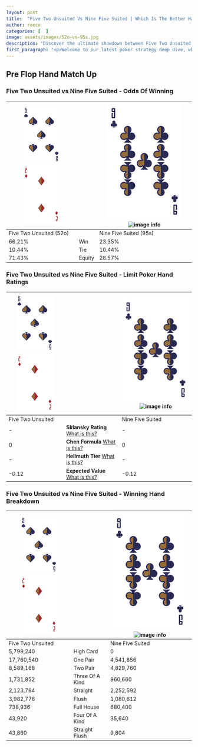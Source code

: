 ```yaml
---
layout: post
title:  "Five Two Unsuited Vs Nine Five Suited | Which Is The Better Hand In Poker? A Complete Guide"
author: reece
categories: [  ]
image: assets/images/52o-vs-95s.jpg
description: "Discover the ultimate showdown between Five Two Unsuited and Nine Five Suited in poker! Uncover the odds, strategies, and scenarios where one hand triumphs over the other. Get ready to up your poker game with this thrilling analysis."
first_paragraph: "<p>Welcome to our latest poker strategy deep dive, where we're pitting two distinct hands against each other in a high-stakes showdown: Five Two Unsuited vs Nine Five Suited.</p><p>In the dynamic world of poker, every decision counts, and knowing which hand holds the upper hand is key to your success at the table.</p><p>In this article, we'll dissect these two hands, explore the scenarios where one dominates the other, and equip you with the knowledge to make strategic choices that can tip the odds in your favor.</p><p>Get ready to unravel the intriguing dynamics of these poker hands and elevate your game to new heights.</p>"
---
```




[comment]: # (sp0)

## Pre Flop Hand Match Up

<div class="table hand-ratings" markdown="1"> 



### Five Two Unsuited vs Nine Five Suited - Odds Of Winning


    
| ![image info](assets/images/hand1/5.png) ![image info](assets/images/hand1/2o.png) |  | ![image info](assets/images/hand2/9.png) ![image info](assets/images/hand2/5s.png) |
| -------- | -------- | -------- |
| Five Two Unsuited (52o) |  | Nine Five Suited (95s) |
| 66.21% | Win | 23.35% |
| 10.44% | Tie | 10.44% |
| 71.43% | Equity | 28.57% |




[comment]: # (sp1)



### Five Two Unsuited vs Nine Five Suited - Limit Poker Hand Ratings


    
| ![image info](assets/images/hand1/5.png) ![image info](assets/images/hand1/2o.png) |  | ![image info](assets/images/hand2/9.png) ![image info](assets/images/hand2/5s.png) |
| -------- | -------- | -------- |
| Five Two Unsuited |  | Nine Five Suited |
| - | **Sklansky Rating** [What is this?](/sklansky-rating-explained) | - |
| 0 | **Chen Formula** [What is this?](/chen-formula-explained) | 0 |
| - | **Hellmuth Tier** [What is this?](/Hellmuth-tier-explained) | - |
| -0.12 | **Expected Value** [What is this?](/expected-value-explained) | -0.12 |




[comment]: # (sp2)



### Five Two Unsuited vs Nine Five Suited - Winning Hand Breakdown


    
| ![image info](assets/images/hand1/5.png) ![image info](assets/images/hand1/2o.png) |  | ![image info](assets/images/hand2/9.png) ![image info](assets/images/hand2/5s.png) |
| -------- | -------- | -------- |
| Five Two Unsuited |  | Nine Five Suited |
| 5,799,240 | High Card | 0 |
| 17,760,540 | One Pair | 4,541,856 |
| 8,589,168 | Two Pair | 4,829,760 |
| 1,731,852 | Three Of A Kind | 960,660 |
| 2,123,784 | Straight | 2,252,592 |
| 3,982,776 | Flush | 1,080,612 |
| 738,936 | Full House | 680,400 |
| 43,920 | Four Of A Kind | 35,640 |
| 43,860 | Straight Flush | 9,804 |




[comment]: # (sp3)



</div>

[comment]: # (sp4)



[comment]: # (sp5)

